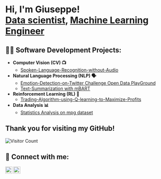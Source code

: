<h1>Hi, I'm Giuseppe! <br/><a href="https://github.com/giusgenito">Data scientist</a>, <a href="https://github.com/giusgenito">Machine Learning Engineer</a> </h1>

<h2>👨‍💻 Software Development Projects:</h2>

- <b> Computer Vision (CV) 📺</b>
  - [Spoken-Language-Recognition-without-Audio](https://github.com/giusgenito/Spoken-Language-Recognition-without-Audio)
- <b> Natural Language Processing (NLP) 🗣️ </b>
  - [Emotion-Detection-on-Twitter Challenge Open Data PlayGround](https://github.com/giusgenito/Emotion-Detection-Challenge-on-Twitter)
  - [Text-Summarization with mBART](https://github.com/giusgenito/Text-Summarization)
- <b> Reinforcement Learning (RL) 🌟 </b>
  - [Trading-Algorithm-using-Q-learning-to-Maximize-Profits](https://github.com/giusgenito/Development-of-a-Trading-Algorithm-using-Q-learning-to-Maximize-Profits.)
- <b>Data Analysis 📊</b>
  - [Statistics Analysis on mpg dataset](https://github.com/giusgenito/StatisticaEAnalisiDati)

<h2> Thank you for visiting my GitHub! </h2>  

![Visitor Count](https://komarev.com/ghpvc/?username=YourGitHubUsername&style=flat-square)

<h2> 🤳 Connect with me:</h2>

[<img align="left" alt="Giuseppe Genito | LinkedIn" width="22px" src="https://cdn.jsdelivr.net/npm/simple-icons@v3/icons/linkedin.svg" />][linkedin]
[<img align="left" alt="Giuseppe Genito | Instagram" width="22px" src="https://cdn.jsdelivr.net/npm/simple-icons@v3/icons/instagram.svg" />][instagram]

[instagram]: https://www.instagram.com/giuseppegenitoo/
[linkedin]: www.linkedin.com/in/giuseppe-genito-961a841a7







